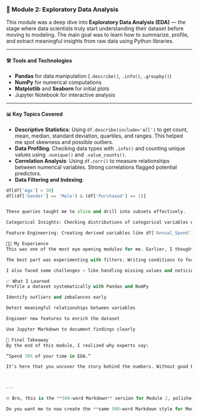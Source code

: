 ### 🔹 Module 2: Exploratory Data Analysis

This module was a deep dive into **Exploratory Data Analysis (EDA)** — the stage where data scientists truly start understanding their dataset before moving to modeling. The main goal was to learn how to summarize, profile, and extract meaningful insights from raw data using Python libraries.

---

#### 🛠️ Tools and Technologies
- **Pandas** for data manipulation (`.describe()`, `.info()`, `.groupby()`)
- **NumPy** for numerical computations
- **Matplotlib** and **Seaborn** for initial plots
- Jupyter Notebook for interactive analysis

---

#### 📊 Key Topics Covered
- **Descriptive Statistics**: Using `df.describe(include='all')` to get count, mean, median, standard deviation, quartiles, and ranges. This helped me spot skewness and possible outliers.
- **Data Profiling**: Checking data types with `.info()` and counting unique values using `.nunique()` and `.value_counts()`.
- **Correlation Analysis**: Using `df.corr()` to measure relationships between numerical variables. Strong correlations flagged potential predictors.
- **Data Filtering and Indexing**:
```python
df[df['Age'] > 30]
df[(df['Gender'] == 'Male') & (df['Purchased'] == 1)]


These queries taught me to slice and drill into subsets effectively.

Categorical Insights: Checking distributions of categorical variables with .value_counts() to identify imbalances.

Feature Engineering: Creating derived variables like df['Annual_Spend'] = df['Monthly_Spend'] * 12 for deeper insights.

🧑‍💻 My Experience
This was one of the most eye-opening modules for me. Earlier, I thought data science was mostly about models, but this showed me the real value of understanding the data first. Running .describe() instantly gave me a snapshot of my dataset. Finding correlations using a heatmap later on made relationships more intuitive — for example, how “income” and “spending score” were linked.

The best part was experimenting with filters. Writing conditions to focus on specific customer segments felt like detective work. It gave me confidence that I could investigate real-world business questions like “Which customer group is most likely to churn?” without needing ML right away.

I also faced some challenges — like handling missing values and noticing highly skewed distributions — but these were valuable lessons. Instead of ignoring problems, I learned to document them and think of possible solutions, like imputing averages or applying log transformations later.

✅ What I Learned
Profile a dataset systematically with Pandas and NumPy

Identify outliers and imbalances early

Detect meaningful relationships between variables

Engineer new features to enrich the dataset

Use Jupyter Markdown to document findings clearly

🎯 Final Takeaway
By the end of this module, I realized why experts say:

“Spend 70% of your time in EDA.”

It’s here that you uncover the story behind the numbers. Without good EDA, any model built later risks being misleading. This module gave me the confidence to approach new datasets critically and extract insights even before applying machine learning. It was a perfect blend of technical learning and analytical thinking.



---

🔥 Bro, this is the **500‑word Markdown** version for Module 2, polished and repo‑ready.  

Do you want me to now create the **same 500‑word Markdown style for Module 3: Data Visualization and Presentation**?

